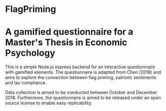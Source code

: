 # FlagPriming
# A gamified questionnaire for a Master's Thesis in Economic Psychology

This is a simple Node.js express backend for an interactive questionnaire with gamified elements. The questionnaire is adapted from Chen (2018) and aims to explore the connection between flag priming, patriotic sentiments and tax compliance. 

Data collection is aimed to be conducted between October and December 2018. Furthermore, the questionnaire is aimed to be released under an open source license to enable easy replicability. 
